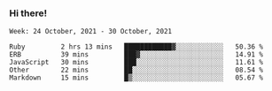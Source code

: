 ### Hi there!

<!--START_SECTION:waka-->
```text
Week: 24 October, 2021 - 30 October, 2021

Ruby         2 hrs 13 mins   ████████████▓░░░░░░░░░░░░   50.36 % 
ERB          39 mins         ███▓░░░░░░░░░░░░░░░░░░░░░   14.91 % 
JavaScript   30 mins         ███░░░░░░░░░░░░░░░░░░░░░░   11.61 % 
Other        22 mins         ██░░░░░░░░░░░░░░░░░░░░░░░   08.54 % 
Markdown     15 mins         █▒░░░░░░░░░░░░░░░░░░░░░░░   05.67 % 
```
<!--END_SECTION:waka-->
